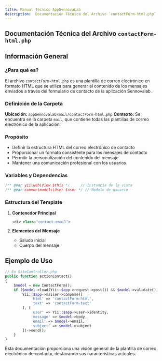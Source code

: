 ```yaml
---
title: Manual Técnico AppSennovaLab
description:  Documentación Técnica del Archivo `contactForm-html.php`
---
```


## Documentación Técnica del Archivo `contactForm-html.php`

## Información General

### ¿Para qué es?
El archivo `contactForm-html.php` es una plantilla de correo electrónico en formato HTML que se utiliza para generar el contenido de los mensajes enviados a través del formulario de contacto de la aplicación Sennovalab.

### Definición de la Carpeta
**Ubicación:** `appSennovalab/mail/contactForm-html.php`
**Contexto:** Se encuentra en la carpeta `mail`, que contiene todas las plantillas de correo electrónico de la aplicación.

### Propósito
- Definir la estructura HTML del correo electrónico de contacto
- Proporcionar un formato consistente para los mensajes de contacto
- Permitir la personalización del contenido del mensaje
- Mantener una comunicación profesional con los usuarios

### Variables y Dependencias
```php
/** @var yii\web\View $this */     // Instancia de la vista
/** @var common\models\User $user */ // Modelo de usuario
```

### Estructura del Template
1. **Contenedor Principal**
   ```php
   <div class="contact-email">
   ```

2. **Elementos del Mensaje**
   - Saludo inicial
   - Cuerpo del mensaje



## Ejemplo de Uso
```php
// En SiteController.php
public function actionContact()
{
    $model = new ContactForm();
    if ($model->load(Yii::$app->request->post()) && $model->validate()) {
        Yii::$app->mailer->compose([
            'html' => 'contactForm-html',
            'text' => 'contactForm-text'
        ], [
            'user' => Yii::$app->user->identity,
            'message' => $model->body,
            'email' => $model->email,
            'subject' => $model->subject
        ])->send();
    }
}
```

Esta documentación proporciona una visión general de la plantilla de correo electrónico de contacto, destacando sus características actuales.